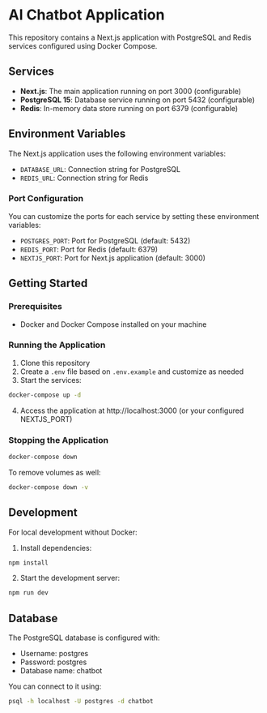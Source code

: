 # AI Chatbot Application

This repository contains a Next.js application with PostgreSQL and Redis services configured using Docker Compose.

## Services

- **Next.js**: The main application running on port 3000 (configurable)
- **PostgreSQL 15**: Database service running on port 5432 (configurable)
- **Redis**: In-memory data store running on port 6379 (configurable)

## Environment Variables

The Next.js application uses the following environment variables:

- `DATABASE_URL`: Connection string for PostgreSQL
- `REDIS_URL`: Connection string for Redis

### Port Configuration

You can customize the ports for each service by setting these environment variables:

- `POSTGRES_PORT`: Port for PostgreSQL (default: 5432)
- `REDIS_PORT`: Port for Redis (default: 6379)
- `NEXTJS_PORT`: Port for Next.js application (default: 3000)

## Getting Started

### Prerequisites

- Docker and Docker Compose installed on your machine

### Running the Application

1. Clone this repository
2. Create a `.env` file based on `.env.example` and customize as needed
3. Start the services:

```bash
docker-compose up -d
```

4. Access the application at http://localhost:3000 (or your configured NEXTJS_PORT)

### Stopping the Application

```bash
docker-compose down
```

To remove volumes as well:

```bash
docker-compose down -v
```

## Development

For local development without Docker:

1. Install dependencies:

```bash
npm install
```

2. Start the development server:

```bash
npm run dev
```

## Database

The PostgreSQL database is configured with:

- Username: postgres
- Password: postgres
- Database name: chatbot

You can connect to it using:

```bash
psql -h localhost -U postgres -d chatbot
```

